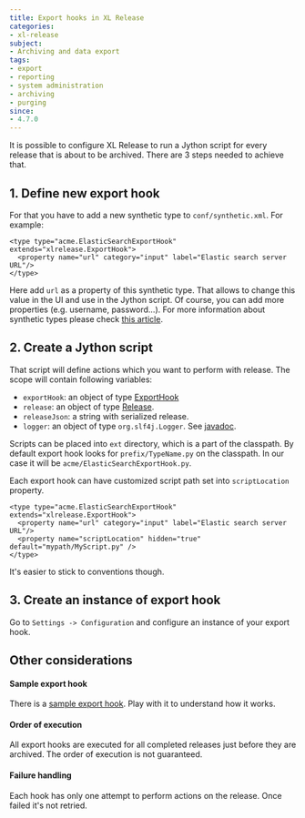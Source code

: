 ```yaml
---
title: Export hooks in XL Release
categories:
- xl-release
subject:
- Archiving and data export
tags:
- export
- reporting
- system administration
- archiving
- purging
since:
- 4.7.0
---
```


It is possible to configure XL Release to run a Jython script for every release that is about to be archived. There are 3 steps needed to achieve that.

## 1. Define new export hook

For that you have to add a new synthetic type to `conf/synthetic.xml`. For example:

    <type type="acme.ElasticSearchExportHook" extends="xlrelease.ExportHook">
      <property name="url" category="input" label="Elastic search server URL"/>
    </type>

Here add `url` as a property of this synthetic type. That allows to change this value in the UI and use in the Jython script. Of course, you can add more properties (e.g. username, password...). For more information about synthetic types please check [this article](/xl-release/how-to/create-custom-configuration-types-in-xl-release.html).

## 2. Create a Jython script

That script will define actions which you want to perform with release. The scope will contain following variables:

* `exportHook`: an object of type [ExportHook](/jython-docs/#!/xl-release/4.7.x/service/com.xebialabs.xlrelease.domain.ExportHook)
* `release`: an object of type [Release](/jython-docs/#!/xl-release/4.7.x/service/com.xebialabs.xlrelease.domain.Release).
* `releaseJson`: a string with serialized release.
* `logger`: an object of type `org.slf4j.Logger`. See [javadoc](http://www.slf4j.org/apidocs/org/slf4j/Logger.html).

Scripts can be placed into `ext` directory, which is a part of the classpath. By default export hook looks for `prefix/TypeName.py` on the classpath. In our case it will be `acme/ElasticSearchExportHook.py`.

Each export hook can have customized script path set into `scriptLocation` property.

    <type type="acme.ElasticSearchExportHook" extends="xlrelease.ExportHook">
      <property name="url" category="input" label="Elastic search server URL"/>
      <property name="scriptLocation" hidden="true" default="mypath/MyScript.py" />
    </type>

It's easier to stick to conventions though.

## 3. Create an instance of export hook

Go to `Settings -> Configuration` and configure an instance of your export hook.


## Other considerations

#### Sample export hook

There is a [sample export hook](https://github.com/xebialabs/xl-release-samples/tree/master/elastic-search-export-hook). Play with it to understand how it works.

#### Order of execution

All export hooks are executed for all completed releases just before they are archived. The order of execution is not guaranteed.

#### Failure handling

Each hook has only one attempt to perform actions on the release. Once failed it's not retried.
